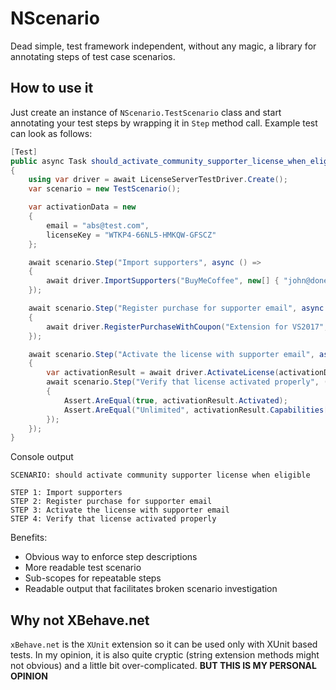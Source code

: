 # NScenario
Dead simple, test framework independent, without any magic, a library for annotating steps of test case scenarios.

## How to use it

Just create an instance of `NScenario.TestScenario` class and start annotating your test steps by wrapping it in `Step` method call.
Example test can look as follows:

```cs
[Test]
public async Task should_activate_community_supporter_license_when_eligible()
{
    using var driver = await LicenseServerTestDriver.Create();
    var scenario = new TestScenario();

    var activationData = new
    {
        email = "abs@test.com",
        licenseKey = "WTKP4-66NL5-HMKQW-GFSCZ"
    };

    await scenario.Step("Import supporters", async () =>
    {
        await driver.ImportSupporters("BuyMeCoffee", new[] { "john@done.com", "jane@done.com", activationData.email });
    });

    await scenario.Step("Register purchase for supporter email", async () =>
    {
        await driver.RegisterPurchaseWithCoupon("Extension for VS2017", activationData.email, activationData.licenseKey, "OssSupporter");
    });

    await scenario.Step("Activate the license with supporter email", async () =>
    {
        var activationResult = await driver.ActivateLicense(activationData.email, activationData.licenseKey);
        await scenario.Step("Verify that license activated properly", () =>
        {
            Assert.AreEqual(true, activationResult.Activated);
            Assert.AreEqual("Unlimited", activationResult.Capabilities["VsVersion"]);
        });
    });
}
```

Console output

```plaintext
SCENARIO: should activate community supporter license when eligible

STEP 1: Import supporters
STEP 2: Register purchase for supporter email
STEP 3: Activate the license with supporter email
STEP 4: Verify that license activated properly
```

Benefits:
- Obvious way to enforce step descriptions
- More readable test scenario
- Sub-scopes for repeatable steps
- Readable output that facilitates broken scenario investigation


## Why not XBehave.net

`xBehave.net` is the `XUnit` extension so it can be used only with XUnit based tests. In my opinion, it is also quite cryptic (string extension methods might not obvious) and a little bit over-complicated. **BUT THIS IS MY PERSONAL OPINION**
